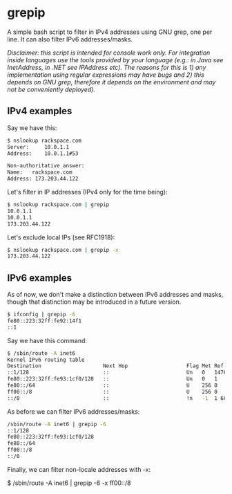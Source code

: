 # grepip
A simple bash script to filter in IPv4 addresses using GNU grep, one per line. It can also filter IPv6 addresses/masks.

*Disclaimer: this script is intended for console work only. For integration inside languages use the tools provided by your language (e.g.: in Java see InetAddress, in .NET see IPAddress etc). The reasons for this is 1) any implementation using regular expressions may have bugs and 2) this depends on GNU grep, therefore it depends on the environment and may not be conveniently deployed).*

IPv4 examples
----------

Say we have this:

```bash
$ nslookup rackspace.com
Server:		10.0.1.1
Address:	10.0.1.1#53

Non-authoritative answer:
Name:	rackspace.com
Address: 173.203.44.122
```

Let's filter in IP addresses (IPv4 only for the time being):

```bash
$ nslookup rackspace.com | grepip
10.0.1.1
10.0.1.1
173.203.44.122
```

Let's exclude local IPs (see RFC1918):

```bash
$ nslookup rackspace.com | grepip -x
173.203.44.122
```

IPv6 examples
-------------

As of now, we don't make a distinction between IPv6 addresses and masks, though
that distinction may be introduced in a future version.

```bash
$ ifconfig | grepip -6
fe80::223:32ff:fe92:14f1
::1
```

Say we have this command:

```bash
$ /sbin/route -A inet6               
Kernel IPv6 routing table
Destination                    Next Hop                   Flag Met Ref Use If
::1/128                        ::                         Un   0   1476629 lo
fe80::223:32ff:fe93:1cf0/128   ::                         Un   0   1     0 lo
fe80::/64                      ::                         U    256 0     0 eth0
ff00::/8                       ::                         U    256 0     0 eth0
::/0                           ::                         !n   -1  1 68283 lo
```

As before we can filter IPv6 addresses/masks:

```bash
/sbin/route -A inet6 | grepip -6
::1/128
fe80::223:32ff:fe93:1cf0/128
fe80::/64
ff00::/8
::/0
```

Finally, we can filter non-locale addresses with -x:

$ /sbin/route -A inet6 | grepip -6 -x
ff00::/8


